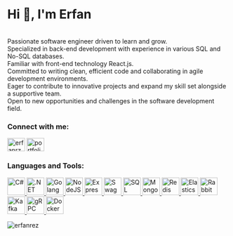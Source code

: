 # Hi 👋, I'm Erfan
<br>Passionate software engineer driven to learn and grow.<br>Specialized in back-end development with experience in various SQL and No-SQL databases.<br> Familiar with front-end technology React.js.<br>Committed to writing clean, efficient code and collaborating in agile development environments.<br>Eager to contribute to innovative projects and expand my skill set alongside a supportive team.<br>Open to new opportunities and challenges in the software development field.


<h3 align="left">Connect with me:</h3>
<p align="left">
<a href="https://linkedin.com/in/erfanrz" target="blank"><img align="center" src="https://raw.githubusercontent.com/rahuldkjain/github-profile-readme-generator/master/src/images/icons/Social/linked-in-alt.svg" alt="erfanrz" height="30" width="40" /></a>
  <a href="https://erfan-rezaei.liara.run" target="blank"><img align="center" src="https://cdn.jsdelivr.net/gh/devicons/devicon@latest/icons/google/google-original.svg" alt="portfolio" height="30" width="40" /></a>
</p>


<h3 align="left">Languages and Tools:</h3>
<p align="left"> <a href="https://dotnet.microsoft.com/en-us/languages/csharp" target="_blank" rel="noreferrer"> <img src="https://cdn.jsdelivr.net/gh/devicons/devicon@latest/icons/csharp/csharp-original.svg" alt="C#" width="40" height="40"/> </a> <a href="https://dotnet.microsoft.com/en-us" target="_blank" rel="noreferrer"> <img src="https://cdn.jsdelivr.net/gh/devicons/devicon@latest/icons/dot-net/dot-net-original.svg" alt=".NET" width="40" height="40"/> </a> <a href="https://go.dev" target="_blank" rel="noreferrer"> <img src="https://cdn.jsdelivr.net/gh/devicons/devicon@latest/icons/go/go-original-wordmark.svg" alt="Golang" width="40" height="40"/> </a> <a href="https://nodejs.org" target="_blank" rel="noreferrer"> <img src="https://raw.githubusercontent.com/danielcranney/readme-generator/main/public/icons/skills/nodejs-colored.svg" alt="NodeJS" width="40" height="40"/> </a> <a href="https://expressjs.com" target="_blank" rel="noreferrer"> <img src="https://raw.githubusercontent.com/danielcranney/readme-generator/main/public/icons/skills/express-colored-dark.svg" alt="Express" width="40" height="40"/> </a> <a href="https://swagger.io" target="_blank" rel="noreferrer"> <img src="https://cdn.jsdelivr.net/gh/devicons/devicon@latest/icons/swagger/swagger-original.svg" alt="Swagger" width="40" height="40"/> </a> <a href="https://www.microsoft.com/en-us/sql-server" target="_blank" rel="noreferrer"> <img src="https://cdn.jsdelivr.net/gh/devicons/devicon@latest/icons/azuresqldatabase/azuresqldatabase-original.svg" alt="SQL" width="40" height="40"/> </a> <a href="https://www.mongodb.com/" target="_blank" rel="noreferrer"> <img src="https://www.vectorlogo.zone/logos/mongodb/mongodb-icon.svg" alt="MongoDB" width="40" height="40"/> </a> <a href="https://redis.io" target="_blank" rel="noreferrer"> <img src="https://cdn.jsdelivr.net/gh/devicons/devicon@latest/icons/redis/redis-original.svg" alt="Redis" width="40" height="40"/> </a> <a href="https://www.elastic.co" target="_blank" rel="noreferrer"> <img src="https://cdn.jsdelivr.net/gh/devicons/devicon@latest/icons/elasticsearch/elasticsearch-original.svg" alt="Elasticsearch" width="40" height="40"/> </a> </a> <a href="https://www.rabbitmq.com" target="_blank" rel="noreferrer"> <img src="https://cdn.jsdelivr.net/gh/devicons/devicon@latest/icons/rabbitmq/rabbitmq-original.svg" alt="RabbitMQ" width="40" height="40"/> </a><a href="https://kafka.apache.org" target="_blank" rel="noreferrer"> <img src="https://cdn.jsdelivr.net/gh/devicons/devicon@latest/icons/apachekafka/apachekafka-original.svg" alt="Kafka" width="40" height="40"/> </a> <a href="https://grpc.io" target="_blank" rel="noreferrer"> <img src="https://cdn.jsdelivr.net/gh/devicons/devicon@latest/icons/grpc/grpc-original.svg" alt="gRPC" width="40" height="40"/> </a> <a href="https://www.docker.com" target="_blank" rel="noreferrer"> <img src="https://raw.githubusercontent.com/danielcranney/readme-generator/main/public/icons/skills/docker-colored.svg" alt="Docker" width="40" height="40"/> </a> </p>

<p><img align="center" src="https://github-readme-stats.vercel.app/api/top-langs?username=erfanrez&theme=dark&hide_border=false&show_icons=true&include_all_commits=true&count_private=true&locale=en&layout=compact" alt="erfanrez" /></p>
